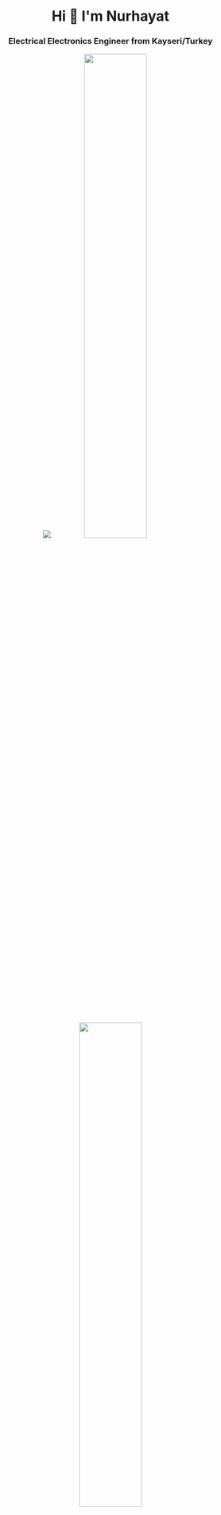 <h1 align="center">Hi 👋 I'm Nurhayat</h1>
<h3 align="center"> Electrical Electronics Engineer from Kayseri/Turkey</h3>

<!--
**NurhayatYurtaslan/NurhayatYurtaslan** is a ✨ _special_ ✨ repository because its `README.md` (this file) appears on your GitHub profile.

Here are some ideas to get you started:

- 🔭 I’m currently working on ...
- 🌱 I’m currently learning ...
- 👯 I’m looking to collaborate on ...
- 🤔 I’m looking for help with ...
- 💬 Ask me about ...
- 📫 How to reach me: ...
- 😄 Pronouns: ...
- ⚡ Fun fact: ...
-->

<p align="center">
   
   <img src="https://raw.githubusercontent.com/onimur/.github/master/.resources/git-header.svg" />

  <img height="50%" width="auto" src ="https://github-readme-stats.vercel.app/api?username=NurhayatYurtaslan&show_icons=true&count_private=true&theme=darcula&hide_border=true&hide=issues,contribs&bg_color=00000000">
  <img height="50%" width="auto" src ="https://github-readme-stats.vercel.app/api/top-langs/?username=NurhayatYurtaslan&layout=compact&hide_border=true&theme=darcula&bg_color=00000000&langs_count=6&hide=jupyter%20notebook,tex,css,php&exclude_repo=Pacman-AI">



</p>


